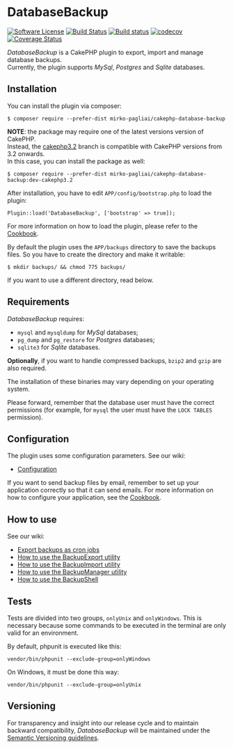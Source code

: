 # DatabaseBackup

[![Software License](https://img.shields.io/badge/license-MIT-brightgreen.svg?style=flat-square)](LICENSE.txt)
[![Build Status](https://api.travis-ci.org/mirko-pagliai/cakephp-database-backup.svg?branch=master)](https://travis-ci.org/mirko-pagliai/cakephp-database-backup)
[![Build status](https://ci.appveyor.com/api/projects/status/imerokwpvy0r51fj/branch/master?svg=true)](https://ci.appveyor.com/project/mirko-pagliai/cakephp-database-backup/branch/master)
[![codecov](https://codecov.io/gh/mirko-pagliai/cakephp-database-backup/branch/master/graph/badge.svg)](https://codecov.io/gh/mirko-pagliai/cakephp-database-backup)
[![Coverage Status](https://img.shields.io/codecov/c/github/mirko-pagliai/cakephp-database-backup.svg?style=flat-square)](https://codecov.io/github/mirko-pagliai/cakephp-database-backup)

*DatabaseBackup* is a CakePHP plugin to export, import and manage database backups.  
Currently, the plugin supports *MySql*, *Postgres* and *Sqlite* databases.

## Installation
You can install the plugin via composer:

    $ composer require --prefer-dist mirko-pagliai/cakephp-database-backup

**NOTE**: the package may require one of the latest versions version of CakePHP.  
Instead, the [cakephp3.2](//github.com/mirko-pagliai/cakephp-database-backup/tree/cakephp3.2)
branch is compatible with CakePHP versions from 3.2 onwards.  
In this case, you can install the package as well:

    $ composer require --prefer-dist mirko-pagliai/cakephp-database-backup:dev-cakephp3.2
    
After installation, you have to edit `APP/config/bootstrap.php` to load the plugin:

    Plugin::load('DatabaseBackup', ['bootstrap' => true]);

For more information on how to load the plugin, please refer to the 
[Cookbook](http://book.cakephp.org/3.0/en/plugins.html#loading-a-plugin).
    
By default the plugin uses the `APP/backups` directory to save the backups 
files. So you have to create the directory and make it writable:

    $ mkdir backups/ && chmod 775 backups/

If you want to use a different directory, read below.

## Requirements
*DatabaseBackup* requires:
* `mysql` and `mysqldump` for *MySql* databases;
* `pg_dump` and `pg_restore` for *Postgres* databases;
* `sqlite3` for *Sqlite* databases.

**Optionally**, if you want to handle compressed backups, `bzip2` and `gzip` are 
also required.

The installation of these binaries may vary depending on your operating system.

Please forward, remember that the database user must have the correct
permissions (for example, for `mysql` the user must have the `LOCK TABLES`
permission).

## Configuration
The plugin uses some configuration parameters. See our wiki:
* [Configuration](https://github.com/mirko-pagliai/cakephp-database-backup/wiki/Configuration)

If you want to send backup files by email, remember to set up your application
correctly so that it can send emails. For more information on how to configure
your application, see the [Cookbook](https://book.cakephp.org/3.0/en/core-libraries/email.html#configuring-transports).

## How to use
See our wiki:
* [Export backups as cron jobs](https://github.com/mirko-pagliai/cakephp-database-backup/wiki/Export-backups-as-cron-jobs)
* [How to use the BackupExport utility](https://github.com/mirko-pagliai/cakephp-database-backup/wiki/How-to-use-the-BackupExport-utility)
* [How to use the BackupImport utility](https://github.com/mirko-pagliai/cakephp-database-backup/wiki/How-to-use-the-BackupImport-utility)
* [How to use the BackupManager utility](https://github.com/mirko-pagliai/cakephp-database-backup/wiki/How-to-use-the-BackupManager-utility)
* [How to use the BackupShell](https://github.com/mirko-pagliai/cakephp-database-backup/wiki/How-to-use-the-BackupShell)

## Tests
Tests are divided into two groups, `onlyUnix` and `onlyWindows`. This is
necessary because some commands to be executed in the terminal are only valid
for an environment.

By default, phpunit is executed like this:

    vendor/bin/phpunit --exclude-group=onlyWindows

On Windows, it must be done this way:

    vendor/bin/phpunit --exclude-group=onlyUnix

## Versioning
For transparency and insight into our release cycle and to maintain backward 
compatibility, *DatabaseBackup* will be maintained under the 
[Semantic Versioning guidelines](http://semver.org).
